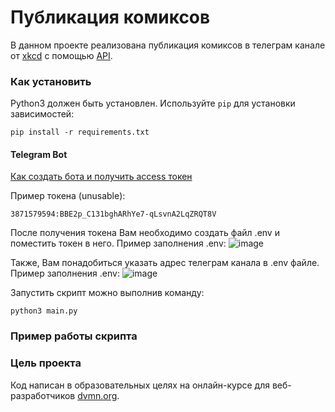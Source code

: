 # Публикация комиксов

В данном проекте реализована публикация комиксов в телеграм канале от [xkcd](https://xkcd.com/) с помощью [API](https://xkcd.com/json.html).

### Как установить

Python3 должен быть установлен. 
Используйте `pip` для установки зависимостей:
```
pip install -r requirements.txt
```

#### Telegram Bot
[Как создать бота и получить access токен](https://way23.ru/%D1%80%D0%B5%D0%B3%D0%B8%D1%81%D1%82%D1%80%D0%B0%D1%86%D0%B8%D1%8F-%D0%B1%D0%BE%D1%82%D0%B0-%D0%B2-telegram.html)

Пример токена (unusable):
```
3871579594:BBE2p_C131bghARhYe7-qLsvnA2LqZRQT8V
```
После получения токена Вам необходимо создать файл .env и поместить токен в него.
Пример заполнения .env:
![image](https://github.com/e13q/WA_lesson4/assets/110967581/20aea039-5294-4f30-8db1-cdf8321ea40e)

Также, Вам понадобиться указать адрес телеграм канала в .env файле.
Пример заполнения .env:
![image](https://github.com/e13q/WA_lesson4/assets/110967581/aeb5f422-7dce-480b-a4c5-a08764b764f3)

Запустить скрипт можно выполнив команду:

```python3 main.py```

### Пример работы скрипта


### Цель проекта

Код написан в образовательных целях на онлайн-курсе для веб-разработчиков [dvmn.org](https://dvmn.org/).
